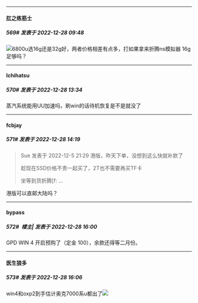 

*****

####  肛之练筋士  
##### 569#       发表于 2022-12-28 09:48

<img src="https://static.saraba1st.com/image/smiley/face2017/013.png" referrerpolicy="no-referrer">6800u选16g还是32g好，两者价格相差有点多，打如果拿来折腾ns模拟器 16g足够吗？



*****

####  Ichihatsu  
##### 570#       发表于 2022-12-28 13:34

蒸汽系统能用UU加速吗，刷win的话待机恢复是不是就没了



*****

####  fcbjay  
##### 571#       发表于 2022-12-28 14:19

<blockquote>Sue 发表于 2022-12-5 21:29
港版，昨天下单，没想到这么快就补款了

趁现在SSD价格不贵一起买了，2T也不需要再买TF卡

坐等到货折腾[f: ...</blockquote>
港版可以直邮大陆吗？



*****

####  bypass  
##### 572#         楼主| 发表于 2022-12-28 16:00

GPD WIN 4 开启预购了（定金 100），余款还得等二月份。



*****

####  医生狼多  
##### 573#       发表于 2022-12-28 16:06

win4和oxp2到手估计奥克7000系u都出了<img src="https://static.saraba1st.com/image/smiley/face2017/001.png" referrerpolicy="no-referrer">


